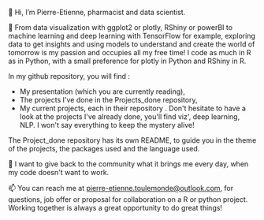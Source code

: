 👋 Hi, I’m Pierre-Etienne, pharmacist and data scientist.

👀 From data visualization with ggplot2 or plotly, RShiny or powerBI to machine learning and deep learning with TensorFlow for example, exploring data to get insights and using models to understand and create the world of tomorrow is my passion and occupies all my free time! I code as much in R as in Python, with a small preference for plotly in Python and RShiny in R.

In my github repository, you will find : 
- My presentation (which you are currently reading),
- The projects I've done in the Projects_done repository,
- My current projects, each in their repository .
Don't hesitate to have a look at the projects I've already done, you'll find viz', deep learning, NLP. I won't say everything to keep the mystery alive! 

The Project_done repository has its own README, to guide you in the theme of the projects, the packages used and the language used.
    
💞️ I want to give back to the community what it brings me every day, when my code doesn't want to work.

📫 You can reach me at pierre-etienne.toulemonde@outlook.com, for questions, job offer or proposal for collaboration on a R or python project. 
Working together is always a great opportunity to do great things!

<!---
petoulemonde/petoulemonde is a ✨ special ✨ repository because its `README.md` (this file) appears on your GitHub profile.
You can click the Preview link to take a look at your changes.
--->

